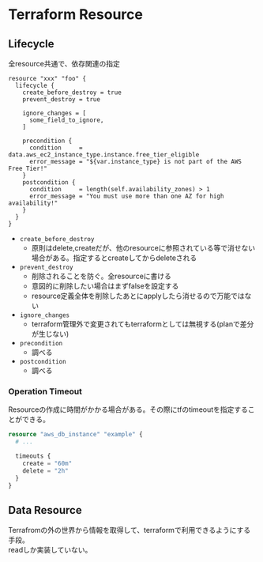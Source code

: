 # Terraform Resource

## Lifecycle

全resource共通で、依存関連の指定

```hcl
resource "xxx" "foo" {
  lifecycle {
    create_before_destroy = true
    prevent_destroy = true

    ignore_changes = [
      some_field_to_ignore,
    ]

    precondition {
      condition     = data.aws_ec2_instance_type.instance.free_tier_eligible
      error_message = "${var.instance_type} is not part of the AWS Free Tier!"
    } 
    postcondition {
      condition     = length(self.availability_zones) > 1
      error_message = "You must use more than one AZ for high availability!"
    } 
  }
}
```

* `create_before_destroy`
  * 原則はdelete,createだが、他のresourceに参照されている等で消せない場合がある。指定するとcreateしてからdeleteされる
* `prevent_destroy`
  * 削除されることを防ぐ。全resourceに書ける
  * 意図的に削除したい場合はまずfalseを設定する
  * resource定義全体を削除したあとにapplyしたら消せるので万能ではない
* `ignore_changes`
  * terraform管理外で変更されてもterraformとしては無視する(planで差分が生じない)
* `precondition`
  * 調べる
* `postcondition`
  * 調べる
  
### Operation Timeout

Resourceの作成に時間がかかる場合がある。その際にtfのtimeoutを指定することができる。

```terraform
resource "aws_db_instance" "example" {
  # ...

  timeouts {
    create = "60m"
    delete = "2h"
  }
}
```

## Data Resource

Terrafromの外の世界から情報を取得して、terraformで利用できるようにする手段。  
readしか実装していない。
